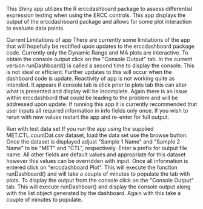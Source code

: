 This Shiny app utilizes the R erccdashboard package to assess differential expression testing when using the ERCC controls.  This app displays the output of the erccdashboard package and allows for some plot interaction to evaluate data points.   

Current Limitations of app
There are currently some limitations of the app that will hopefully be rectified upon updates to the erccdashboard package code.  Currently only the Dynamic Range and MA plots are interactive.  To obtain the console output click on the "Console Output" tab.  In the current version runDashboard() is called a second time to display the console.  This is not ideal or efficient.  Further updates to this will occur when the dashboard code is update.  Reactivity of app is not working quite as intended. It appears if console tab is click prior to plots tab this can alter what is presented and display will be incomplete.  Again there is an issue within erccdashbord that could be leading to the problem and will be addressed upon update.  If running this app it is currently recommended that user inputs all required information in info fields only once.  If you wish to rerun with new values restart the app and re-enter for full output. 

Run with test data set
If you run the app using the supplied MET.CTL.countDat.csv dataset, load the data set use the browse button.  Once the dataset is displayed adjust "Sample 1 Name" and "Sample 2 Name" to be "MET" and "CTL", respectively.  Enter a prefix for output file name.  All other fields are default values and appropriate for this dataset however this values can be overridden with input. Once all information is entered click on "erccdashboard Plot".  This will execute the function runDashboard() and will take a couple of minutes to populate the tab with plots.  To display the output from the console click on the "Console Output" tab.  This will execute runDashboar() and display the console output along with the list object generated by the dashboard.  Again with this take a couple of minutes to populate. 


